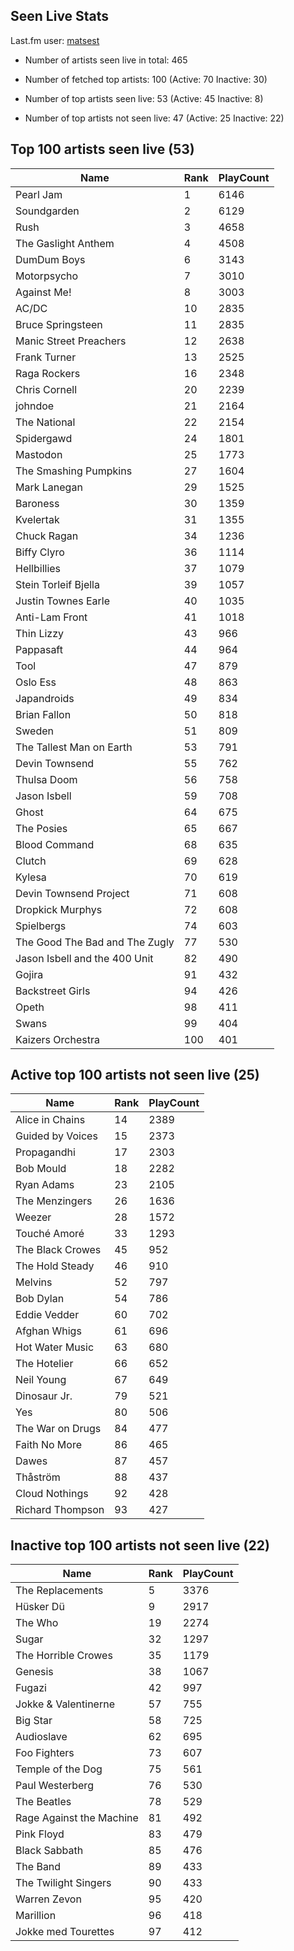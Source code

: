 ## Seen Live Stats

Last.fm user: [matsest](https://www.last.fm/user/matsest)

- Number of artists seen live in total: 465

- Number of fetched top artists: 100 (Active: 70 Inactive: 30)

- Number of top artists seen live: 53 (Active: 45 Inactive: 8)

- Number of top artists not seen live: 47 (Active: 25 Inactive: 22)

## Top 100 artists seen live (53)

Name                           | Rank | PlayCount
------------------------------ | ---- | ---------
Pearl Jam                      | 1    | 6146     
Soundgarden                    | 2    | 6129     
Rush                           | 3    | 4658     
The Gaslight Anthem            | 4    | 4508     
DumDum Boys                    | 6    | 3143     
Motorpsycho                    | 7    | 3010     
Against Me!                    | 8    | 3003     
AC/DC                          | 10   | 2835     
Bruce Springsteen              | 11   | 2835     
Manic Street Preachers         | 12   | 2638     
Frank Turner                   | 13   | 2525     
Raga Rockers                   | 16   | 2348     
Chris Cornell                  | 20   | 2239     
johndoe                        | 21   | 2164     
The National                   | 22   | 2154     
Spidergawd                     | 24   | 1801     
Mastodon                       | 25   | 1773     
The Smashing Pumpkins          | 27   | 1604     
Mark Lanegan                   | 29   | 1525     
Baroness                       | 30   | 1359     
Kvelertak                      | 31   | 1355     
Chuck Ragan                    | 34   | 1236     
Biffy Clyro                    | 36   | 1114     
Hellbillies                    | 37   | 1079     
Stein Torleif Bjella           | 39   | 1057     
Justin Townes Earle            | 40   | 1035     
Anti-Lam Front                 | 41   | 1018     
Thin Lizzy                     | 43   | 966      
Pappasaft                      | 44   | 964      
Tool                           | 47   | 879      
Oslo Ess                       | 48   | 863      
Japandroids                    | 49   | 834      
Brian Fallon                   | 50   | 818      
Sweden                         | 51   | 809      
The Tallest Man on Earth       | 53   | 791      
Devin Townsend                 | 55   | 762      
Thulsa Doom                    | 56   | 758      
Jason Isbell                   | 59   | 708      
Ghost                          | 64   | 675      
The Posies                     | 65   | 667      
Blood Command                  | 68   | 635      
Clutch                         | 69   | 628      
Kylesa                         | 70   | 619      
Devin Townsend Project         | 71   | 608      
Dropkick Murphys               | 72   | 608      
Spielbergs                     | 74   | 603      
The Good The Bad and The Zugly | 77   | 530      
Jason Isbell and the 400 Unit  | 82   | 490      
Gojira                         | 91   | 432      
Backstreet Girls               | 94   | 426      
Opeth                          | 98   | 411      
Swans                          | 99   | 404      
Kaizers Orchestra              | 100  | 401      

## Active top 100 artists not seen live (25)

Name             | Rank | PlayCount
---------------- | ---- | ---------
Alice in Chains  | 14   | 2389     
Guided by Voices | 15   | 2373     
Propagandhi      | 17   | 2303     
Bob Mould        | 18   | 2282     
Ryan Adams       | 23   | 2105     
The Menzingers   | 26   | 1636     
Weezer           | 28   | 1572     
Touché Amoré     | 33   | 1293     
The Black Crowes | 45   | 952      
The Hold Steady  | 46   | 910      
Melvins          | 52   | 797      
Bob Dylan        | 54   | 786      
Eddie Vedder     | 60   | 702      
Afghan Whigs     | 61   | 696      
Hot Water Music  | 63   | 680      
The Hotelier     | 66   | 652      
Neil Young       | 67   | 649      
Dinosaur Jr.     | 79   | 521      
Yes              | 80   | 506      
The War on Drugs | 84   | 477      
Faith No More    | 86   | 465      
Dawes            | 87   | 457      
Thåström         | 88   | 437      
Cloud Nothings   | 92   | 428      
Richard Thompson | 93   | 427      

## Inactive top 100 artists not seen live (22)

Name                     | Rank | PlayCount
------------------------ | ---- | ---------
The Replacements         | 5    | 3376     
Hüsker Dü                | 9    | 2917     
The Who                  | 19   | 2274     
Sugar                    | 32   | 1297     
The Horrible Crowes      | 35   | 1179     
Genesis                  | 38   | 1067     
Fugazi                   | 42   | 997      
Jokke & Valentinerne     | 57   | 755      
Big Star                 | 58   | 725      
Audioslave               | 62   | 695      
Foo Fighters             | 73   | 607      
Temple of the Dog        | 75   | 561      
Paul Westerberg          | 76   | 530      
The Beatles              | 78   | 529      
Rage Against the Machine | 81   | 492      
Pink Floyd               | 83   | 479      
Black Sabbath            | 85   | 476      
The Band                 | 89   | 433      
The Twilight Singers     | 90   | 433      
Warren Zevon             | 95   | 420      
Marillion                | 96   | 418      
Jokke med Tourettes      | 97   | 412      
